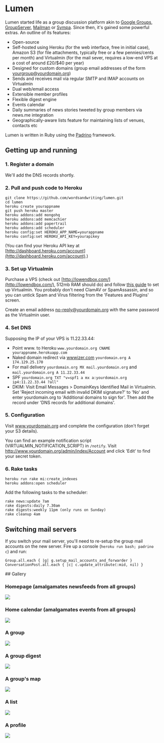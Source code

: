 # Lumen

Lumen started life as a group discussion platform akin to [Google Groups](http://groups.google.com), [GroupServer](http://groupserver.org/), 
[Mailman](http://www.list.org/) or [Sympa](http://www.sympa.org/). Since then, it's gained some powerful extras. An outline of its features:

* Open-source
* Self-hosted using Heroku (for the web interface, free in initial case), Amazon S3 (for file attachments, typically free or a few pennies/cents per month) and Virtualmin (for the mail sever, requires a low-end VPS at a cost of around £20/$40 per year)
* Designed for custom domains (group email addresses of the form yourgroup@yourdomain.org)
* Sends and receives mail via regular SMTP and IMAP accounts on Virtualmin
* Dual web/email access
* Extensible member profiles
* Flexible digest engine
* Events calendar
* Daily summaries of news stories tweeted by group members via news.me integration
* Geographically-aware lists feature for maintaining lists of venues, contacts etc

Lumen is written in Ruby using the [Padrino](http://padrinorb.com/) framework.

## Getting up and running

### 1. Register a domain

We'll add the DNS records shortly.

### 2. Pull and push code to Heroku

```
git clone https://github.com/wordsandwriting/lumen.git
cd lumen
heroku create yourappname
git push heroku master
heroku addons:add mongohq
heroku addons:add memcachier
heroku addons:add papertrail
heroku addons:add scheduler
heroku config:set HEROKU_APP_NAME=yourappname
heroku config:set HEROKU_API_KEY=yourapikey
```

(You can find your Heroku API key at [http://dashboard.heroku.com/account](http://dashboard.heroku.com/account).)

###  3. Set up Virtualmin

Purchase a VPS (check out [http://lowendbox.com/](http://lowendbox.com/), 512mb RAM should do) and follow [this guide](http://lowendbox.com/blog/your-own-mail-server-with-virtualmin/) to set up Virtualmin. 
You probably don't need ClamAV or SpamAssassin, and so you can untick Spam and Virus filtering from the 'Features and Plugins' screen.

Create an email address no-reply@yourdomain.org with the same password as the Virtualmin user.

### 4. Set DNS

Supposing the IP of your VPS is 11.22.33.44:

* Point www. to Heroku `www.yourdomain.org CNAME yourappname.herokuapp.com`
* Naked domain redirect via [wwwizer.com](http://wwwizer.com) `yourdomain.org A 174.129.25.170` 
* For mail delivery `yourdomain.org MX mail.yourdomain.org` and `mail.yourdomain.org A 11.22.33.44`
* SPF `yourdomain.org TXT "v=spf1 a mx a:yourdomain.org ip4:11.22.33.44 ?all"`
* DKIM: Visit Email Messages > DomainKeys Identified Mail in Virtualmin. Set 'Reject incoming email with invalid DKIM signature?' to 'No' and enter yourdomain.org to 'Additional domains to sign for'. Then add the record under 'DNS records for additional domains'.

### 5. Configuration

Visit www.yourdomain.org and complete the configuration (don't forget your S3 details).

You can find an example notification script (VIRTUALMIN_NOTIFICATION_SCRIPT) in `/notify`. Visit http://www.yourdomain.org/admin/index/Account and click 'Edit' to
find your secret token.

### 6. Rake tasks

```
heroku run rake mi:create_indexes
heroku addons:open scheduler
```

Add the following tasks to the scheduler:
```
rake news:update 7am
rake digests:daily 7.30am
rake digests:weekly 11pm (only runs on Sunday)
rake cleanup 4am
```

## Switching mail servers

If you switch your mail server, you'll need to re-setup the group mail accounts on the new server. Fire up a console (`heroku run bash; padrino c`) and run:
```
Group.all.each { |g| g.setup_mail_accounts_and_forwarder }
ConversationPost.all.each { |c| c.update_attribute(:mid, nil) }
```

## Gallery

### Homepage (amalgamates newsfeeds from all groups)
[<img src="https://dl.dropboxusercontent.com/u/136370/lumen/home.jpg">](https://dl.dropboxusercontent.com/u/136370/lumen/home.jpg)

### Home calendar (amalgamates events from all groups)
[<img src="https://dl.dropboxusercontent.com/u/136370/lumen/calendar.jpg">](https://dl.dropboxusercontent.com/u/136370/lumen/calendar.jpg)

### A group
[<img src="https://dl.dropboxusercontent.com/u/136370/lumen/group.jpg">](https://dl.dropboxusercontent.com/u/136370/lumen/group.jpg)

### A group digest
[<img src="https://dl.dropboxusercontent.com/u/136370/lumen/digest.jpg">](https://dl.dropboxusercontent.com/u/136370/lumen/digest.jpg)

### A group's map
[<img src="https://dl.dropboxusercontent.com/u/136370/lumen/map.jpg">](https://dl.dropboxusercontent.com/u/136370/lumen/map.jpg)

### A list
[<img src="https://dl.dropboxusercontent.com/u/136370/lumen/list.jpg">](https://dl.dropboxusercontent.com/u/136370/lumen/list.jpg)

### A profile 
[<img src="https://dl.dropboxusercontent.com/u/136370/lumen/profile.jpg">](https://dl.dropboxusercontent.com/u/136370/lumen/profile.jpg)

